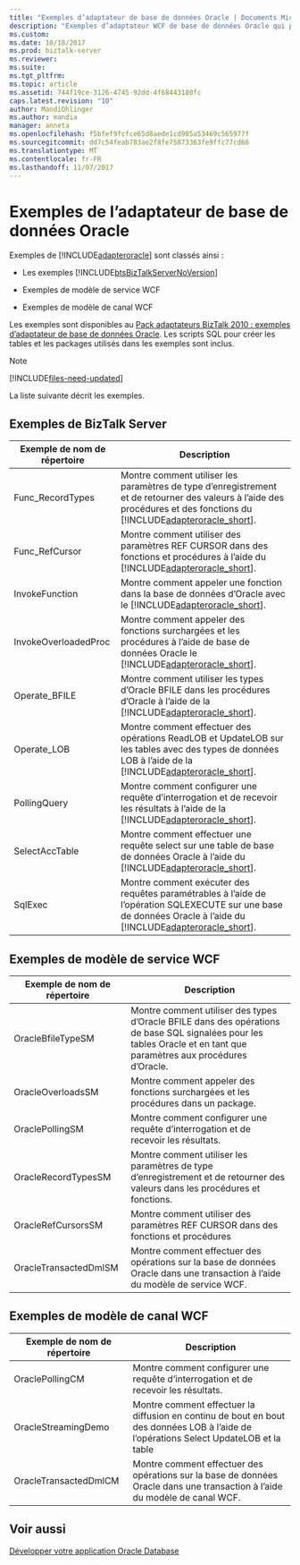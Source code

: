 ```yaml
---
title: "Exemples d’adaptateur de base de données Oracle | Documents Microsoft"
description: "Exemples d’adaptateur WCF de base de données Oracle qui peuvent être utilisés avec BizTalk Server, modèle de service WCF et modèle de canal WCF"
ms.custom: 
ms.date: 10/18/2017
ms.prod: biztalk-server
ms.reviewer: 
ms.suite: 
ms.tgt_pltfrm: 
ms.topic: article
ms.assetid: 744f19ce-3126-4745-92dd-4f68443180fc
caps.latest.revision: "10"
author: MandiOhlinger
ms.author: mandia
manager: anneta
ms.openlocfilehash: f5bfef9fcfce65d8aede1cd905a53469c565977f
ms.sourcegitcommit: dd7c54feab783ae2f8fe75873363fe9ffc77cd66
ms.translationtype: MT
ms.contentlocale: fr-FR
ms.lasthandoff: 11/07/2017
---
```

# <a name="samples-for-the-oracle-database-adapter"></a>Exemples de l’adaptateur de base de données Oracle
Exemples de [!INCLUDE[adapteroracle](../../includes/adapteroracle-md.md)] sont classés ainsi :  
  
-   Les exemples [!INCLUDE[btsBizTalkServerNoVersion](../../includes/btsbiztalkservernoversion-md.md)]  
  
-   Exemples de modèle de service WCF  
  
-   Exemples de modèle de canal WCF  

  
Les exemples sont disponibles au [Pack adaptateurs BizTalk 2010 : exemples d’adaptateur de base de données Oracle](https://www.microsoft.com/download/details.aspx?id=4675). Les scripts SQL pour créer les tables et les packages utilisés dans les exemples sont inclus. 

> [!NOTE]
> [!INCLUDE[files-need-updated](../../includes/files-need-updated.md)]
  
La liste suivante décrit les exemples.
  
## <a name="biztalk-server-samples"></a>Exemples de BizTalk Server
  
|Exemple de nom de répertoire| Description|  
|---------------------------|-----------------|  
|Func_RecordTypes|Montre comment utiliser les paramètres de type d’enregistrement et de retourner des valeurs à l’aide des procédures et des fonctions du [!INCLUDE[adapteroracle_short](../../includes/adapteroracle-short-md.md)].|  
|Func_RefCursor|Montre comment utiliser des paramètres REF CURSOR dans des fonctions et procédures à l’aide du [!INCLUDE[adapteroracle_short](../../includes/adapteroracle-short-md.md)].|  
|InvokeFunction|Montre comment appeler une fonction dans la base de données d’Oracle avec le [!INCLUDE[adapteroracle_short](../../includes/adapteroracle-short-md.md)].|  
|InvokeOverloadedProc|Montre comment appeler des fonctions surchargées et les procédures à l’aide de base de données Oracle le [!INCLUDE[adapteroracle_short](../../includes/adapteroracle-short-md.md)].|  
|Operate_BFILE|Montre comment utiliser les types d’Oracle BFILE dans les procédures d’Oracle à l’aide de la [!INCLUDE[adapteroracle_short](../../includes/adapteroracle-short-md.md)].|  
|Operate_LOB|Montre comment effectuer des opérations ReadLOB et UpdateLOB sur les tables avec des types de données LOB à l’aide de la [!INCLUDE[adapteroracle_short](../../includes/adapteroracle-short-md.md)].|  
|PollingQuery|Montre comment configurer une requête d’interrogation et de recevoir les résultats à l’aide de la [!INCLUDE[adapteroracle_short](../../includes/adapteroracle-short-md.md)].|  
|SelectAccTable|Montre comment effectuer une requête select sur une table de base de données Oracle à l’aide du [!INCLUDE[adapteroracle_short](../../includes/adapteroracle-short-md.md)].|  
|SqlExec|Montre comment exécuter des requêtes paramétrables à l’aide de l’opération SQLEXECUTE sur une base de données Oracle à l’aide du [!INCLUDE[adapteroracle_short](../../includes/adapteroracle-short-md.md)].|  
  
## <a name="wcf-service-model-samples"></a>Exemples de modèle de service WCF  
  
|Exemple de nom de répertoire| Description|  
|---------------------------|-----------------|  
|OracleBfileTypeSM|Montre comment utiliser des types d’Oracle BFILE dans des opérations de base SQL signalées pour les tables Oracle et en tant que paramètres aux procédures d’Oracle.|  
|OracleOverloadsSM|Montre comment appeler des fonctions surchargées et les procédures dans un package.|  
|OraclePollingSM|Montre comment configurer une requête d’interrogation et de recevoir les résultats.|  
|OracleRecordTypesSM|Montre comment utiliser les paramètres de type d’enregistrement et de retourner des valeurs dans les procédures et fonctions.|  
|OracleRefCursorsSM|Montre comment utiliser des paramètres REF CURSOR dans des fonctions et procédures|  
|OracleTransactedDmlSM|Montre comment effectuer des opérations sur la base de données Oracle dans une transaction à l’aide du modèle de service WCF.|  
  
## <a name="wcf-channel-model-samples"></a>Exemples de modèle de canal WCF  
  
|Exemple de nom de répertoire| Description|  
|---------------------------|-----------------|  
|OraclePollingCM|Montre comment configurer une requête d’interrogation et de recevoir les résultats.|  
|OracleStreamingDemo|Montre comment effectuer la diffusion en continu de bout en bout des données LOB à l’aide de l’opérations Select UpdateLOB et la table|  
|OracleTransactedDmlCM|Montre comment effectuer des opérations sur la base de données Oracle dans une transaction à l’aide du modèle de canal WCF.|  
  

## <a name="see-also"></a>Voir aussi  
[Développer votre application Oracle Database](../../adapters-and-accelerators/adapter-oracle-database/develop-your-oracle-database-applications.md)